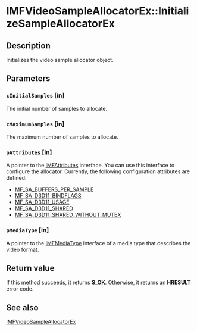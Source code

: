 # IMFVideoSampleAllocatorEx::InitializeSampleAllocatorEx

## Description

Initializes the video sample allocator object.

## Parameters

### `cInitialSamples` [in]

The initial number of samples to allocate.

### `cMaximumSamples` [in]

The maximum number of samples to allocate.

### `pAttributes` [in]

A pointer to the [IMFAttributes](https://learn.microsoft.com/windows/desktop/api/mfobjects/nn-mfobjects-imfattributes) interface. You can use this interface to configure the allocator. Currently, the following configuration attributes are defined:

* [MF_SA_BUFFERS_PER_SAMPLE](https://learn.microsoft.com/windows/desktop/medfound/mf-sa-buffers-per-sample)
* [MF_SA_D3D11_BINDFLAGS](https://learn.microsoft.com/windows/desktop/medfound/mf-sa-d3d11-bindflags)
* [MF_SA_D3D11_USAGE](https://learn.microsoft.com/windows/desktop/medfound/mf-sa-d3d11-usage)
* [MF_SA_D3D11_SHARED](https://learn.microsoft.com/windows/desktop/medfound/mf-sa-d3d11-shared)
* [MF_SA_D3D11_SHARED_WITHOUT_MUTEX](https://learn.microsoft.com/windows/desktop/medfound/mf-sa-d3d11-shared-without-mutex)

### `pMediaType` [in]

A pointer to the [IMFMediaType](https://learn.microsoft.com/windows/desktop/api/mfobjects/nn-mfobjects-imfmediatype) interface of a media type that describes the video format.

## Return value

If this method succeeds, it returns **S_OK**. Otherwise, it returns an **HRESULT** error code.

## See also

[IMFVideoSampleAllocatorEx](https://learn.microsoft.com/windows/desktop/api/mfidl/nn-mfidl-imfvideosampleallocatorex)